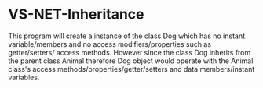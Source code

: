 # VS-NET-Inheritance

This program will create a instance of the class Dog which has no instant variable/members and no
access modifiers/properties such as getter/setters/ access methods. However since the class Dog 
inherits from the parent class Animal therefore Dog object would operate with the Animal class's
access methods/properties/getter/setters and data members/instant variables.
